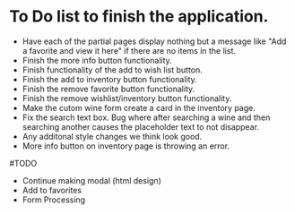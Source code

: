 # To Do list to finish the application.

- Have each of the partial pages display nothing but a message like "Add a favorite and view it here" if there are no items in the list.
- Finish the more info button functionality.
- Finish functionality of the add to wish list button.
- Finish the add to inventory button functionality.
- Finish the remove favorite button functionality.
- Finish the remove wishlist/inventory button functionality.
- Make the cutom wine form create a card in the inventory page.
- Fix the search text box. Bug where after searching a wine and then searching another causes the placeholder text to not disappear.
- Any additonal style changes we think look good.
- More info button on inventory page is throwing an error.

#TODO
- Continue making modal (html design)
- Add to favorites
- Form Processing
